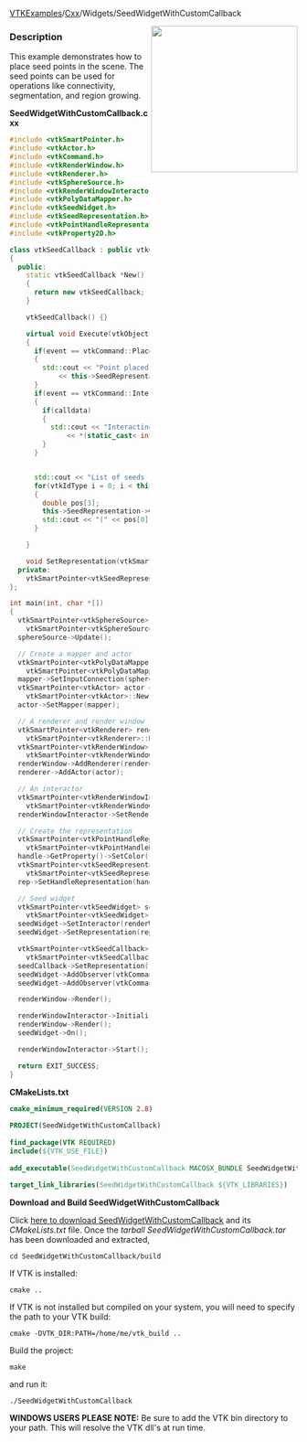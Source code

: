 [VTKExamples](Home)/[Cxx](Cxx)/Widgets/SeedWidgetWithCustomCallback

<img align="right" src="https://github.com/lorensen/VTKExamples/raw/master/Testing/Baseline/Widgets/TestSeedWidgetWithCustomCallback.png" width="256" />

### Description
This example demonstrates how to place seed points in the scene. The seed points can be used for operations like connectivity, segmentation, and region growing.

**SeedWidgetWithCustomCallback.cxx**
```c++
#include <vtkSmartPointer.h>
#include <vtkActor.h>
#include <vtkCommand.h>
#include <vtkRenderWindow.h>
#include <vtkRenderer.h>
#include <vtkSphereSource.h>
#include <vtkRenderWindowInteractor.h>
#include <vtkPolyDataMapper.h>
#include <vtkSeedWidget.h>
#include <vtkSeedRepresentation.h>
#include <vtkPointHandleRepresentation2D.h>
#include <vtkProperty2D.h>

class vtkSeedCallback : public vtkCommand
{
  public:
    static vtkSeedCallback *New()
    {
      return new vtkSeedCallback;
    }

    vtkSeedCallback() {}

    virtual void Execute(vtkObject*, unsigned long event, void *calldata)
    {
      if(event == vtkCommand::PlacePointEvent)
      {
        std::cout << "Point placed, total of: "
            << this->SeedRepresentation->GetNumberOfSeeds() << std::endl;
      }
      if(event == vtkCommand::InteractionEvent)
      {
        if(calldata)
        {
          std::cout << "Interacting with seed : "
              << *(static_cast< int * >(calldata)) << std::endl;
        }
      }


      std::cout << "List of seeds (Display coordinates):" << std::endl;
      for(vtkIdType i = 0; i < this->SeedRepresentation->GetNumberOfSeeds(); i++)
      {
        double pos[3];
        this->SeedRepresentation->GetSeedDisplayPosition(i, pos);
        std::cout << "(" << pos[0] << " " << pos[1] << " " << pos[2] << ")" << std::endl;
      }

    }

    void SetRepresentation(vtkSmartPointer<vtkSeedRepresentation> rep) {this->SeedRepresentation = rep;}
  private:
    vtkSmartPointer<vtkSeedRepresentation> SeedRepresentation;
};

int main(int, char *[])
{
  vtkSmartPointer<vtkSphereSource> sphereSource =
    vtkSmartPointer<vtkSphereSource>::New();
  sphereSource->Update();

  // Create a mapper and actor
  vtkSmartPointer<vtkPolyDataMapper> mapper =
    vtkSmartPointer<vtkPolyDataMapper>::New();
  mapper->SetInputConnection(sphereSource->GetOutputPort());
  vtkSmartPointer<vtkActor> actor =
    vtkSmartPointer<vtkActor>::New();
  actor->SetMapper(mapper);

  // A renderer and render window
  vtkSmartPointer<vtkRenderer> renderer =
    vtkSmartPointer<vtkRenderer>::New();
  vtkSmartPointer<vtkRenderWindow> renderWindow =
    vtkSmartPointer<vtkRenderWindow>::New();
  renderWindow->AddRenderer(renderer);
  renderer->AddActor(actor);

  // An interactor
  vtkSmartPointer<vtkRenderWindowInteractor> renderWindowInteractor =
    vtkSmartPointer<vtkRenderWindowInteractor>::New();
  renderWindowInteractor->SetRenderWindow(renderWindow);

  // Create the representation
  vtkSmartPointer<vtkPointHandleRepresentation2D> handle =
    vtkSmartPointer<vtkPointHandleRepresentation2D>::New();
  handle->GetProperty()->SetColor(1,0,0);
  vtkSmartPointer<vtkSeedRepresentation> rep =
    vtkSmartPointer<vtkSeedRepresentation>::New();
  rep->SetHandleRepresentation(handle);

  // Seed widget
  vtkSmartPointer<vtkSeedWidget> seedWidget =
    vtkSmartPointer<vtkSeedWidget>::New();
  seedWidget->SetInteractor(renderWindowInteractor);
  seedWidget->SetRepresentation(rep);

  vtkSmartPointer<vtkSeedCallback> seedCallback =
    vtkSmartPointer<vtkSeedCallback>::New();
  seedCallback->SetRepresentation(rep);
  seedWidget->AddObserver(vtkCommand::PlacePointEvent,seedCallback);
  seedWidget->AddObserver(vtkCommand::InteractionEvent,seedCallback);

  renderWindow->Render();

  renderWindowInteractor->Initialize();
  renderWindow->Render();
  seedWidget->On();

  renderWindowInteractor->Start();

  return EXIT_SUCCESS;
}
```
**CMakeLists.txt**
```cmake
cmake_minimum_required(VERSION 2.8)
 
PROJECT(SeedWidgetWithCustomCallback)
 
find_package(VTK REQUIRED)
include(${VTK_USE_FILE})
 
add_executable(SeedWidgetWithCustomCallback MACOSX_BUNDLE SeedWidgetWithCustomCallback.cxx)
 
target_link_libraries(SeedWidgetWithCustomCallback ${VTK_LIBRARIES})
```

**Download and Build SeedWidgetWithCustomCallback**

Click [here to download SeedWidgetWithCustomCallback](https://github.com/lorensen/VTKWikiExamplesTarballs/raw/master/SeedWidgetWithCustomCallback.tar) and its *CMakeLists.txt* file.
Once the *tarball SeedWidgetWithCustomCallback.tar* has been downloaded and extracted,
```
cd SeedWidgetWithCustomCallback/build 
```
If VTK is installed:
```
cmake ..
```
If VTK is not installed but compiled on your system, you will need to specify the path to your VTK build:
```
cmake -DVTK_DIR:PATH=/home/me/vtk_build ..
```
Build the project:
```
make
```
and run it:
```
./SeedWidgetWithCustomCallback
```
**WINDOWS USERS PLEASE NOTE:** Be sure to add the VTK bin directory to your path. This will resolve the VTK dll's at run time.

